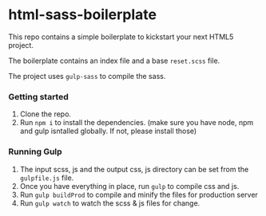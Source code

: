 # html-sass-boilerplate

This repo contains a simple boilerplate to kickstart your next HTML5 project.

The boilerplate contains an index file and a base `reset.scss` file.

The project uses `gulp-sass` to compile the sass.

<h3>Getting started</h3>

1. Clone the repo.
2. Run `npm i` to install the dependencies. (make sure you have node, npm and gulp isntalled globally. If not, please install those)


<h3>Running Gulp</h3>

1. The input scss, js and the output css, js directory can be set from the `gulpfile.js` file.
2. Once you have everything in place, run `gulp` to compile css and js.
3. Run `gulp buildProd` to compile and minify the files for production server
4. Run `gulp watch` to watch the scss & js files for change.
